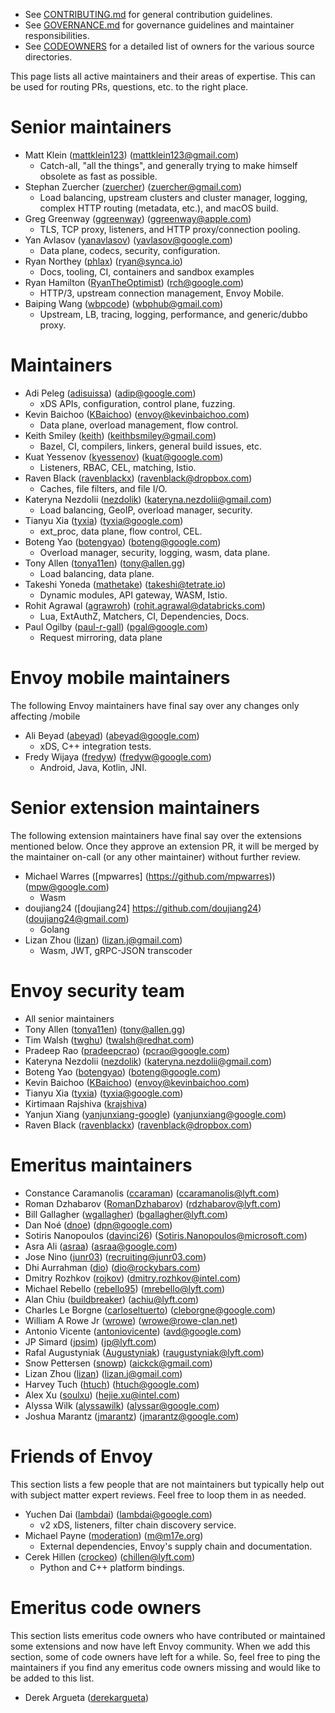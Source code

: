 * See [CONTRIBUTING.md](CONTRIBUTING.md) for general contribution guidelines.
* See [GOVERNANCE.md](GOVERNANCE.md) for governance guidelines and maintainer responsibilities.
* See [CODEOWNERS](CODEOWNERS) for a detailed list of owners for the various source directories.

This page lists all active maintainers and their areas of expertise. This can be used for
routing PRs, questions, etc. to the right place.

# Senior maintainers
<!--- If you modify senior maintainers list, please update the core-maintainers section of SECURITY-INSIGHTS.yml  -->

* Matt Klein ([mattklein123](https://github.com/mattklein123)) (mattklein123@gmail.com)
  * Catch-all, "all the things", and generally trying to make himself obsolete as fast as
    possible.
* Stephan Zuercher ([zuercher](https://github.com/zuercher)) (zuercher@gmail.com)
  * Load balancing, upstream clusters and cluster manager, logging, complex HTTP routing
    (metadata, etc.), and macOS build.
* Greg Greenway ([ggreenway](https://github.com/ggreenway)) (ggreenway@apple.com)
  * TLS, TCP proxy, listeners, and HTTP proxy/connection pooling.
* Yan Avlasov ([yanavlasov](https://github.com/yanavlasov)) (yavlasov@google.com)
  * Data plane, codecs, security, configuration.
* Ryan Northey ([phlax](https://github.com/phlax)) (ryan@synca.io)
  * Docs, tooling, CI, containers and sandbox examples
* Ryan Hamilton ([RyanTheOptimist](https://github.com/ryantheoptimist)) (rch@google.com)
  * HTTP/3, upstream connection management, Envoy Mobile.
* Baiping Wang ([wbpcode](https://github.com/wbpcode)) (wbphub@gmail.com)
  * Upstream, LB, tracing, logging, performance, and generic/dubbo proxy.

# Maintainers
<!--- If you modify maintainers list, please update the core-maintainers section of SECURITY-INSIGHTS.yml -->

* Adi Peleg ([adisuissa](https://github.com/adisuissa)) (adip@google.com)
  * xDS APIs, configuration, control plane, fuzzing.
* Kevin Baichoo ([KBaichoo](https://github.com/KBaichoo)) (envoy@kevinbaichoo.com)
  * Data plane, overload management, flow control.
* Keith Smiley ([keith](https://github.com/keith)) (keithbsmiley@gmail.com)
  * Bazel, CI, compilers, linkers, general build issues, etc.
* Kuat Yessenov ([kyessenov](https://github.com/kyessenov)) (kuat@google.com)
  * Listeners, RBAC, CEL, matching, Istio.
* Raven Black ([ravenblackx](https://github.com/ravenblackx)) (ravenblack@dropbox.com)
  * Caches, file filters, and file I/O.
* Kateryna Nezdolii ([nezdolik](https://github.com/nezdolik)) (kateryna.nezdolii@gmail.com)
  * Load balancing, GeoIP, overload manager, security.
* Tianyu Xia ([tyxia](https://github.com/tyxia)) (tyxia@google.com)
  * ext_proc, data plane, flow control, CEL.
* Boteng Yao ([botengyao](https://github.com/botengyao)) (boteng@google.com)
  * Overload manager, security, logging, wasm, data plane.
* Tony Allen ([tonya11en](https://github.com/tonya11en)) (tony@allen.gg)
  * Load balancing, data plane.
* Takeshi Yoneda ([mathetake](https://github.com/mathetake)) (takeshi@tetrate.io)
  * Dynamic modules, API gateway, WASM, Istio.
* Rohit Agrawal ([agrawroh](https://github.com/agrawroh)) (rohit.agrawal@databricks.com)
  * Lua, ExtAuthZ, Matchers, CI, Dependencies, Docs.
* Paul Ogilby ([paul-r-gall](https://github.com/paul-r-gall)) (pgal@google.com)
  * Request mirroring, data plane

# Envoy mobile maintainers

The following Envoy maintainers have final say over any changes only affecting /mobile

* Ali Beyad ([abeyad](https://github.com/abeyad)) (abeyad@google.com)
  * xDS, C++ integration tests.
* Fredy Wijaya ([fredyw](https://github.com/fredyw)) (fredyw@google.com)
  * Android, Java, Kotlin, JNI.

# Senior extension maintainers

The following extension maintainers have final say over the extensions mentioned below. Once they
approve an extension PR, it will be merged by the maintainer on-call (or any other maintainer)
without further review.

* Michael Warres ([mpwarres] (https://github.com/mpwarres)) (mpw@google.com)
  * Wasm
* doujiang24 ([doujiang24] https://github.com/doujiang24) (doujiang24@gmail.com)
  * Golang
* Lizan Zhou ([lizan](https://github.com/lizan)) (lizan.j@gmail.com)
  * Wasm, JWT, gRPC-JSON transcoder

# Envoy security team

* All senior maintainers
* Tony Allen ([tonya11en](https://github.com/tonya11en)) (tony@allen.gg)
* Tim Walsh ([twghu](https://github.com/twghu)) (twalsh@redhat.com)
* Pradeep Rao ([pradeepcrao](https://github.com/pradeepcrao)) (pcrao@google.com)
* Kateryna Nezdolii ([nezdolik](https://github.com/nezdolik)) (kateryna.nezdolii@gmail.com)
* Boteng Yao ([botengyao](https://github.com/botengyao)) (boteng@google.com)
* Kevin Baichoo ([KBaichoo](https://github.com/KBaichoo)) (envoy@kevinbaichoo.com)
* Tianyu Xia ([tyxia](https://github.com/tyxia)) (tyxia@google.com)
* Kirtimaan Rajshiva ([krajshiva](https://github.com/krajshiva))
* Yanjun Xiang ([yanjunxiang-google](https://github.com/yanjunxiang-google)) (yanjunxiang@google.com)
* Raven Black ([ravenblackx](https://github.com/ravenblackx)) (ravenblack@dropbox.com)

# Emeritus maintainers

* Constance Caramanolis ([ccaraman](https://github.com/ccaraman)) (ccaramanolis@lyft.com)
* Roman Dzhabarov ([RomanDzhabarov](https://github.com/RomanDzhabarov)) (rdzhabarov@lyft.com)
* Bill Gallagher ([wgallagher](https://github.com/wgallagher)) (bgallagher@lyft.com)
* Dan Noé ([dnoe](https://github.com/dnoe)) (dpn@google.com)
* Sotiris Nanopoulos ([davinci26](https://github.com/davinci26)) (Sotiris.Nanopoulos@microsoft.com)
* Asra Ali ([asraa](https://github.com/asraa)) (asraa@google.com)
* Jose Nino ([junr03](https://github.com/junr03)) (recruiting@junr03.com)
* Dhi Aurrahman ([dio](https://github.com/dio)) (dio@rockybars.com)
* Dmitry Rozhkov ([rojkov](https://github.com/rojkov)) (dmitry.rozhkov@intel.com)
* Michael Rebello ([rebello95](https://github.com/rebello95)) (mrebello@lyft.com)
* Alan Chiu ([buildbreaker](https://github.com/buildbreaker)) (achiu@lyft.com)
* Charles Le Borgne ([carloseltuerto](https://github.com/carloseltuerto)) (cleborgne@google.com)
* William A Rowe Jr ([wrowe](https://github.com/wrowe)) (wrowe@rowe-clan.net)
* Antonio Vicente ([antoniovicente](https://github.com/antoniovicente)) (avd@google.com)
* JP Simard ([jpsim](https://github.com/jpsim)) (jp@lyft.com)
* Rafal Augustyniak ([Augustyniak](https://github.com/Augustyniak)) (raugustyniak@lyft.com)
* Snow Pettersen ([snowp](https://github.com/snowp)) (aickck@gmail.com)
* Lizan Zhou ([lizan](https://github.com/lizan)) (lizan.j@gmail.com)
* Harvey Tuch ([htuch](https://github.com/htuch)) (htuch@google.com)
* Alex Xu ([soulxu](https://github.com/soulxu)) (hejie.xu@intel.com)
* Alyssa Wilk ([alyssawilk](https://github.com/alyssawilk)) (alyssar@google.com)
* Joshua Marantz ([jmarantz](https://github.com/jmarantz)) (jmarantz@google.com)

# Friends of Envoy

This section lists a few people that are not maintainers but typically help out with subject
matter expert reviews. Feel free to loop them in as needed.

* Yuchen Dai ([lambdai](https://github.com/lambdai)) (lambdai@google.com)
  * v2 xDS, listeners, filter chain discovery service.
* Michael Payne ([moderation](https://github.com/moderation)) (m@m17e.org)
  * External dependencies, Envoy's supply chain and documentation.
* Cerek Hillen ([crockeo](https://github.com/crockeo)) (chillen@lyft.com)
  * Python and C++ platform bindings.

# Emeritus code owners

This section lists emeritus code owners who have contributed or maintained some extensions and
now have left Envoy community. When we add this section, some of code owners have left for a
while. So, feel free to ping the maintainers if you find any emeritus code owners missing and
would like to be added to this list.

* Derek Argueta ([derekargueta](https://github.com/derekargueta))
